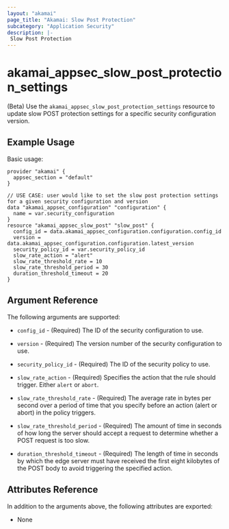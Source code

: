 ```yaml
---
layout: "akamai"
page_title: "Akamai: Slow Post Protection"
subcategory: "Application Security"
description: |-
 Slow Post Protection
---
```


# akamai_appsec_slow_post_protection_settings

(Beta) Use the `akamai_appsec_slow_post_protection_settings` resource to update slow POST protection settings for a specific security configuration version.

## Example Usage

Basic usage:

```hcl
provider "akamai" {
  appsec_section = "default"
}

// USE CASE: user would like to set the slow post protection settings for a given security configuration and version
data "akamai_appsec_configuration" "configuration" {
  name = var.security_configuration
}
resource "akamai_appsec_slow_post" "slow_post" {
  config_id = data.akamai_appsec_configuration.configuration.config_id
  version = data.akamai_appsec_configuration.configuration.latest_version
  security_policy_id = var.security_policy_id
  slow_rate_action = "alert"
  slow_rate_threshold_rate = 10
  slow_rate_threshold_period = 30
  duration_threshold_timeout = 20
}
```

## Argument Reference

The following arguments are supported:

* `config_id` - (Required) The ID of the security configuration to use.

* `version` - (Required) The version number of the security configuration to use.

* `security_policy_id` - (Required) The ID of the security policy to use.

* `slow_rate_action` - (Required) Specifies the action that the rule should trigger. Either `alert` or `abort`.

* `slow_rate_threshold_rate` - (Required) The average rate in bytes per second over a period of time that you specify before an action (alert or abort) in the policy triggers.

* `slow_rate_threshold_period` - (Required) The amount of time in seconds of how long the server should accept a request to determine whether a POST request is too slow.

* `duration_threshold_timeout` - (Required) The length of time in seconds by which the edge server must have received the first eight kilobytes of the POST body to avoid triggering the specified action.

## Attributes Reference

In addition to the arguments above, the following attributes are exported:

* None

